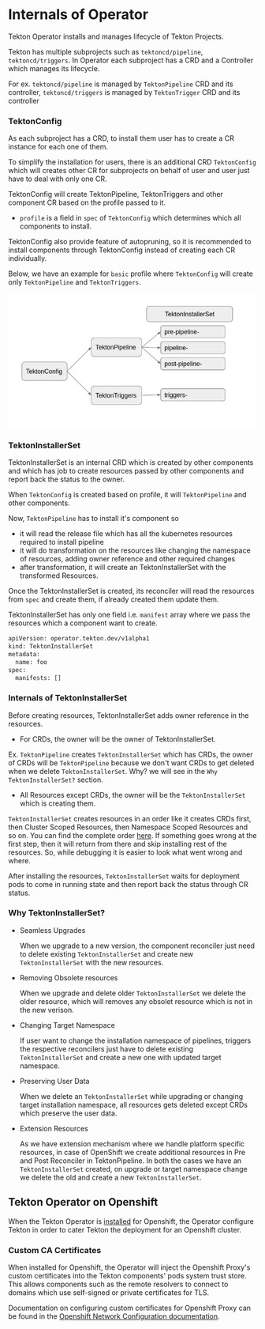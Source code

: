 <!--
---
linkTitle: "Internals of Operator"
weight: 7
---
-->
# Internals of Operator

Tekton Operator installs and manages lifecycle of Tekton Projects.

Tekton has multiple subprojects such as `tektoncd/pipeline`, `tektoncd/triggers`. In Operator each subproject has a CRD and a Controller which manages its lifecycle.

For ex. `tektoncd/pipeline` is managed by `TektonPipeline` CRD and its controller,
`tektoncd/triggers` is managed by `TektonTrigger` CRD and its controller


### TektonConfig

As each subproject has a CRD, to install them user has to create a CR instance for each one of them. 

To simplify the installation for users, there is an additional CRD `TektonConfig` which will creates other CR for subprojects on behalf of user and user just have to deal with only one CR.

TektonConfig will create TektonPipeline, TektonTriggers and other component CR based on the profile passed to it.

- `profile` is a field in `spec` of `TektonConfig` which determines which all components to install.

TektonConfig also provide feature of autopruning, so it is recommended to install components through TektonConfig instead of creating each CR individually.

Below, we have an example for `basic` profile where `TektonConfig` will create only `TektonPipeline` and `TektonTriggers`.

![Installation Flow](./images/install-flow.png)


### TektonInstallerSet

TektonInstallerSet is an internal CRD which is created by other components and which has job to create resources passed by other components and report back the status to the owner.

When `TektonConfig` is created based on profile, it will `TektonPipeline` and other components.

Now, `TektonPipeline` has to install it's component so
- it will read the release file which has all the kubernetes resources required to install pipeline
- it will do transformation on the resources like changing the namespace of resources, adding owner reference and other required changes
- after transformation, it will create an TektonInstallerSet with the transformed Resources.

Once the TektonInstallerSet is created, its reconciler will read the resources from `spec` and create them, if already created them update them.

TektonInstallerSet has only one field i.e. `manifest` array where we pass the resources which a component want to create.

```
apiVersion: operator.tekton.dev/v1alpha1
kind: TektonInstallerSet
metadata:
  name: foo
spec:
  manifests: []
```

### Internals of TektonInstallerSet

Before creating resources, TektonInstallerSet adds owner reference in the resources.
- For CRDs, the owner will be the owner of TektonInstallerSet.

Ex. `TektonPipeline` creates `TektonInstallerSet` which has CRDs, the owner of CRDs will be `TektonPipeline` because we don't want CRDs to get deleted when we delete `TektonInstallerSet`. Why? we will see in the `Why TektonInstallerSet?` section.

- All Resources except CRDs, the owner will be the `TektonInstallerSet` which is creating them.

`TektonInstallerSet` creates resources in an order like it creates CRDs first, then Cluster Scoped Resources, then Namespace Scoped Resources and so on. You can find the complete order [here](https://github.com/tektoncd/operator/blob/f600b959f323e8dd16d963e0b896c44fcba959b4/pkg/reconciler/kubernetes/tektoninstallerset/tektoninstallerset.go#L75).
If something goes wrong at the first step, then it will return from there and skip installing rest of the resources. So, while debugging it is easier to look what went wrong and where.


After installing the resources, `TektonInstallerSet` waits for deployment pods to come in running state and then report back the status through CR status.

### Why TektonInstallerSet?

- Seamless Upgrades

  When we upgrade to a new version, the component reconciler just need to delete existing `TektonInstallerSet` and create new `TektonInstallerSet` with the new resources.

- Removing Obsolete resources

  When we upgrade and delete older `TektonInstallerSet` we delete the older resource, which will removes any obsolet resource which is not in the new verison.

- Changing Target Namespace
  
  If user want to change the installation namespace of pipelines, triggers the respective reconcilers just have to delete existing `TektonInstallerSet` and create a new one with updated target namespace.

- Preserving User Data
  
  When we delete an `TektonInstallerSet` while upgrading or changing target installation namespace, all resources gets deleted except CRDs which preserve the user data.

- Extension Resources

  As we have extension mechanism where we handle platform specific resources, in case of OpenShift we create additional resources in Pre and Post Reconciler in TektonPipeline. In both the cases we have an `TektonInstallerSet` created, on upgrade or target namespace change we delete the old and create a new `TektonInstallerSet`. 

## Tekton Operator on Openshift
When the Tekton Operator is [installed](./install.md) for Openshift, the
Operator configure Tekton in order to cater Tekton the deployment for an
Openshift cluster.

### Custom CA Certificates
When installed for Openshift, the Operator will inject the Openshift
Proxy's custom certificates into the Tekton components' pods system trust
store. This allows components such as the remote resolvers to connect
to domains which use self-signed or private certificates for TLS.

Documentation on configuring custom certificates for Openshift Proxy can
be found in the [Openshift Network Configuration documentation][openshift-proxy-configuration].

[openshift-proxy-configuration]: https://docs.redhat.com/en/documentation/openshift_container_platform/4.19/html/configuring_network_settings/configuring-a-custom-pki
